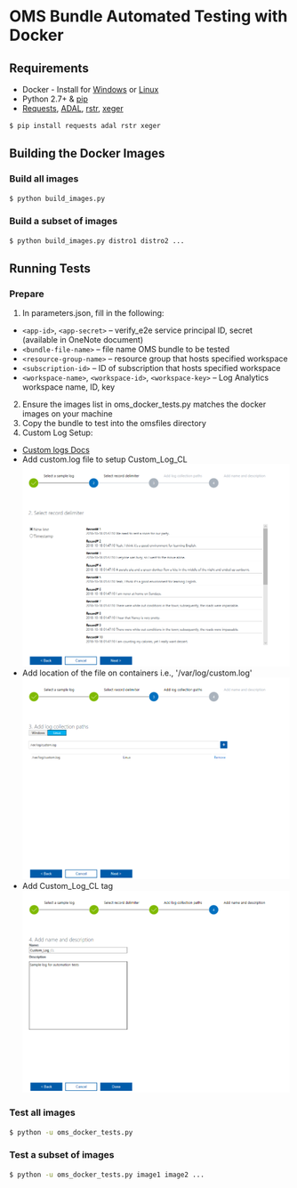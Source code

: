 
# OMS Bundle Automated Testing with Docker

## Requirements

* Docker - Install for [Windows](https://docs.docker.com/docker-for-windows/install/) or [Linux](https://docs.docker.com/install/)
* Python 2.7+ & [pip](https://pip.pypa.io/en/stable/installing/)
* [Requests](http://docs.python-requests.org/en/master/), [ADAL](https://github.com/AzureAD/azure-activedirectory-library-for-python), [rstr](https://bitbucket.org/leapfrogdevelopment/rstr/overview), [xeger](https://github.com/crdoconnor/xeger)

```bash
$ pip install requests adal rstr xeger
```

## Building the Docker Images

### Build all images

```bash
$ python build_images.py
```

### Build a subset of images

```bash
$ python build_images.py distro1 distro2 ...
```

## Running Tests

### Prepare

1. In parameters.json, fill in the following:
  - `<app-id>`, `<app-secret>` – verify_e2e service principal ID, secret (available in OneNote document)
  - `<bundle-file-name>` – file name OMS bundle to be tested
  - `<resource-group-name>` – resource group that hosts specified workspace
  - `<subscription-id>` – ID of subscription that hosts specified workspace
  - `<workspace-name>`, `<workspace-id>`, `<workspace-key>` – Log Analytics workspace name, ID, key
2. Ensure the images list in oms_docker_tests.py matches the docker images on your machine
3. Copy the bundle to test into the omsfiles directory
4. Custom Log Setup:
  - [Custom logs Docs](https://docs.microsoft.com/en-us/azure/log-analytics/log-analytics-data-sources-custom-logs)
  - Add custom.log file to setup Custom_Log_CL
    ![AddingCustomlogFile](pictures/AddingCustomlogFile.png?raw=true)
  - Add location of the file on containers i.e., '/var/log/custom.log'
    ![AddLocationofFile](pictures/AddLocationofFile.png?raw=true)
  - Add Custom_Log_CL tag
    ![AddingCustomlogTag](pictures/AddingCustomlogTag.png?raw=true)

### Test all images

```bash
$ python -u oms_docker_tests.py
```

### Test a subset of images

```bash
$ python -u oms_docker_tests.py image1 image2 ...
```
